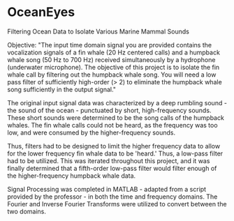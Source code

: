 # OceanEyes
Filtering Ocean Data to Isolate Various Marine Mammal Sounds

Objective: "The input time domain signal you are provided contains the vocalization signals of a fin whale (20 Hz centered calls) and a humpback whale song (50 Hz to 700 Hz) received simultaneously by a hydrophone (underwater microphone). The objective of this project is to isolate the fin whale call by filtering out the humpback whale song. You will need a low pass filter of sufficiently high-order (> 2) to eliminate the humpback whale song sufficiently in the output signal."

The original input signal data was characterized by a deep rumbling sound - the sound of the ocean - punctuated by short, high-frequency sounds. These short sounds were determined to be the song calls of the humpback whales. The fin whale calls could not be heard, as the frequency was too low, and were consumed by the higher-frequency sounds.

Thus, filters had to be designed to limit the higher frequency data to allow for the lower frequency fin whale data to be 'heard.' Thus, a low-pass filter had to be utilized. This was iterated throughout this project, and it was finally determined that a fifth-order low-pass filter would filter enough of the higher-frequency humpback whale data.   

Signal Processing was completed in MATLAB - adapted from a script provided by the professor - in both the time and frequency domains. The Fourier and Inverse Fourier Transforms were utilized to convert between the two domains. 
